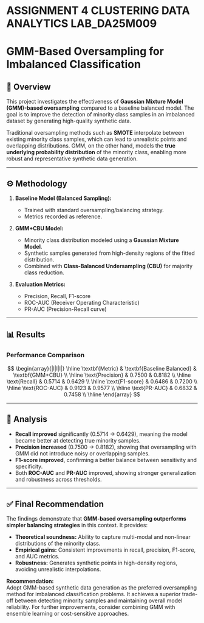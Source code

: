 # ASSIGNMENT 4 CLUSTERING DATA ANALYTICS LAB_DA25M009

# GMM-Based Oversampling for Imbalanced Classification

## 📌 Overview
This project investigates the effectiveness of **Gaussian Mixture Model (GMM)-based oversampling** compared to a baseline balanced model. The goal is to improve the detection of minority class samples in an imbalanced dataset by generating high-quality synthetic data.

Traditional oversampling methods such as **SMOTE** interpolate between existing minority class samples, which can lead to unrealistic points and overlapping distributions. GMM, on the other hand, models the **true underlying probability distribution** of the minority class, enabling more robust and representative synthetic data generation.

---

## ⚙️ Methodology
1. **Baseline Model (Balanced Sampling):**  
   - Trained with standard oversampling/balancing strategy.
   - Metrics recorded as reference.

2. **GMM+CBU Model:**  
   - Minority class distribution modeled using a **Gaussian Mixture Model**.  
   - Synthetic samples generated from high-density regions of the fitted distribution.  
   - Combined with **Class-Balanced Undersampling (CBU)** for majority class reduction.  

3. **Evaluation Metrics:**  
   - Precision, Recall, F1-score  
   - ROC-AUC (Receiver Operating Characteristic)  
   - PR-AUC (Precision-Recall curve)

---

## 📊 Results

### Performance Comparison

$$
\begin{array}{|l|l|l|}
\hline
\textbf{Metric} & \textbf{Baseline Balanced} & \textbf{GMM+CBU} \\ \hline
\text{Precision} & 0.7500 & 0.8182 \\ \hline
\text{Recall} & 0.5714 & 0.6429 \\ \hline
\text{F1-score} & 0.6486 & 0.7200 \\ \hline
\text{ROC-AUC} & 0.9123 & 0.9577 \\ \hline
\text{PR-AUC} & 0.6832 & 0.7458 \\ \hline
\end{array}
$$

---

## 🔎 Analysis

- **Recall improved** significantly (0.5714 → 0.6429), meaning the model became better at detecting true minority samples.  
- **Precision increased** (0.7500 → 0.8182), showing that oversampling with GMM did not introduce noisy or overlapping samples.  
- **F1-score improved**, confirming a better balance between sensitivity and specificity.  
- Both **ROC-AUC** and **PR-AUC** improved, showing stronger generalization and robustness across thresholds.  

---

## ✅ Final Recommendation

The findings demonstrate that **GMM-based oversampling outperforms simpler balancing strategies** in this context. It provides:

- **Theoretical soundness:** Ability to capture multi-modal and non-linear distributions of the minority class.  
- **Empirical gains:** Consistent improvements in recall, precision, F1-score, and AUC metrics.  
- **Robustness:** Generates synthetic points in high-density regions, avoiding unrealistic interpolations.

**Recommendation:**  
Adopt GMM-based synthetic data generation as the preferred oversampling method for imbalanced classification problems. It achieves a superior trade-off between detecting minority samples and maintaining overall model reliability. For further improvements, consider combining GMM with ensemble learning or cost-sensitive approaches.



